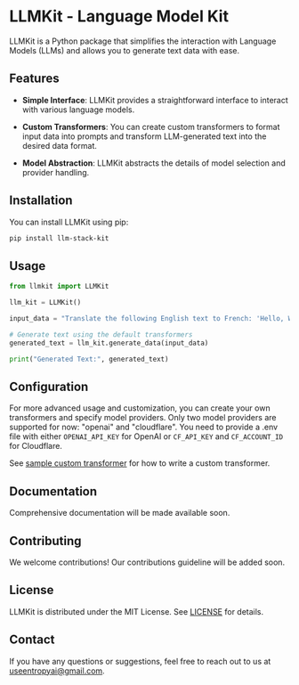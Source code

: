 # LLMKit - Language Model Kit

LLMKit is a Python package that simplifies the interaction with Language Models (LLMs) and allows you to generate text data with ease.

## Features

- **Simple Interface**: LLMKit provides a straightforward interface to interact with various language models.

- **Custom Transformers**: You can create custom transformers to format input data into prompts and transform LLM-generated text into the desired data format.

- **Model Abstraction**: LLMKit abstracts the details of model selection and provider handling.

## Installation

You can install LLMKit using pip:

```bash
pip install llm-stack-kit
```

## Usage

```python
from llmkit import LLMKit

llm_kit = LLMKit()

input_data = "Translate the following English text to French: 'Hello, World!'"

# Generate text using the default transformers
generated_text = llm_kit.generate_data(input_data)

print("Generated Text:", generated_text)
```

## Configuration

For more advanced usage and customization, you can create your own transformers and specify model providers. Only two model providers are supported for now: "openai" and "cloudflare". You need to provide a .env file with either `OPENAI_API_KEY` for OpenAI or `CF_API_KEY` and `CF_ACCOUNT_ID` for Cloudflare.

See [sample custom transformer](/examples/transfomers.py) for how to write a custom transformer.

## Documentation

Comprehensive documentation will be made available soon.

## Contributing

We welcome contributions! Our contributions guideline will be added soon.

## License

LLMKit is distributed under the MIT License. See [LICENSE](LICENSE) for details.

## Contact

If you have any questions or suggestions, feel free to reach out to us at <a href="mailto:useentropyai@gmail.com" target="_new">useentropyai@gmail.com</a>.
